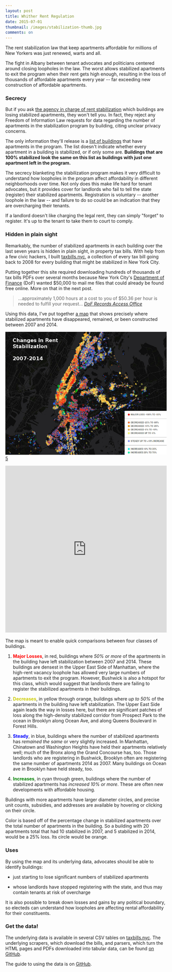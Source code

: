 ```yaml
---
layout: post
title: Whither Rent Regulation
date: 2015-07-01
thumbnail: /images/stabilization-thumb.jpg
comments: on
---
```


The rent stabilization law that keep apartments affordable for millions of New
Yorkers was just renewed, warts and all.

The fight in Albany between tenant advocates and politicians centered around
closing loopholes in the law.  The worst allows stabilized apartments to exit
the program when their rent gets high enough, resulting in the loss of
thousands of affordable apartments every year -- far exceeding new construction
of affordable apartments.

### Secrecy

But if you ask [the agency in charge of rent stabilization][1] which buildings
are losing stabilized apartments, they won't tell you.  In fact, they reject
any Freedom of Information Law requests for data regarding the number of
apartments in the stabilization program by building, citing unclear privacy
concerns.

  [1]: http://www.nyshcr.org/

The only information they'll release is a [list of buildings][2] that have
apartments in the program.  The list doesn't indicate whether every apartment in
a building is stabilized, or if only some are.  **Buildings that are 100%
stabilized look the same on this list as buildings with just one apartment left in
the program.**

  [2]: https://github.com/clhenrick/dhcr-rent-stabilized-data

The secrecy blanketing the stabilization program makes it very difficult to
understand how loopholes in the program affect affordability in different
neighborhoods over time.  Not only does this make life hard for tenant
advocates, but it provides cover for landlords who fail to tell the state
(register) their stabilized apartments.  Registration is voluntary -- another
loophole in the law -- and failure to do so could be an indication that they
are overcharging their tenants.

If a landlord doesn't like charging the legal rent, they can simply "forget" to
register.  It's up to the tenant to take them to court to comply.

### Hidden in plain sight

Remarkably, the number of stabilized apartments in each building over the last
seven years is hidden in plain sight, in property tax bills.  With help from
a few civic hackers, I built [taxbills.nyc](http://taxbills.nyc), a collection
of every tax bill going back to 2008 for every building that might be
stabilized in New York City.

Putting together this site required downloading hundreds of thousands of tax
bills PDFs over several months because New York City's [Department of
Finance][3] (DoF) wanted $50,000 to mail me files that could already be found
free online.  More on that in the next post.

  [3]: http://www1.nyc.gov/site/finance/index.page

> ...approximately 1,000 hours at a cost to you of $50.36 per hour is needed to
> fulfill your request... <cite>[DoF Records Access Office][4]</cite>

  [4]: https://www.muckrock.com/foi/new-york-city-17/all-property-tax-documents-on-nycproperty-17246/#comm-146539

Using this data, I've put together [a
map](https://docker4data.cartodb.com/viz/766a0f32-1ea1-11e5-b267-0e49835281d6/public_map)
that shows precisely where stabilized apartments have disappeared, remained,
or been constructed between 2007 and 2014.

<noscript>![Changes in stabilized apartment counts 2007-2014](/images/stabilization.jpg)[5]</noscript>

  [5]: https://docker4data.cartodb.com/viz/766a0f32-1ea1-11e5-b267-0e49835281d6/public_map

<iframe width='100%' height='520' frameborder='0'
src='https://docker4data.cartodb.com/viz/766a0f32-1ea1-11e5-b267-0e49835281d6/embed_map'
allowfullscreen webkitallowfullscreen mozallowfullscreen oallowfullscreen
msallowfullscreen></iframe>

The map is meant to enable quick comparisons between four classes of buildings.

1. <span style="color:red;">__Major Losses__</span>, in red, buildings where
   *50% or more* of the apartments in the building have left stabilization between
   2007 and 2014.  These buildings are densest in the Upper East Side of
   Manhattan, where the high-rent vacancy loophole has allowed very large numbers
   of apartments to exit the program.  However, Bushwick is also a hotspot for this
   class, which would suggest that landlords there are failing to register the
   stabilized apartments in their buildings.

2. <span style="color:#cc0;">__Decreases__</span>, in yellow through
   orange, buildings where *up to 50%* of the
   apartments in the building have left stabilization.  The Upper East Side again
   leads the way in losses here, but there are significant patches of loss along
   the high-density stabilized corridor from Prospect Park to the ocean in
   Brooklyn along Ocean Ave, and along Queens Boulevard in Forest Hills.

3. <span style="color:blue;">__Steady__</span>, in blue, buildings where the
   number of stabilized apartments has *remained the same* or very slightly
   increased.  In Manhattan, Chinatown and
   Washington Heights have held their apartments relatively well; much of the Bronx
   along the Grand Concourse has, too.  Those landlords who are registering in
   Bushwick, Brooklyn often are registering the same number of apartments 2014 as 2007.
   Many buildings on Ocean ave in Brooklyn have held steady, too.

4. <span style="color:green;">__Increases__</span>, in cyan through green,
   buildings where the number of stabilized apartments has *increased 10% or more*.
   These are often new developments with affordable housing.

Buildings with more apartments have larger diameter circles, and precise unit
counts, subsidies, and addresses  are available by hovering or clicking on
their circle.

Color is based off of the percentage change in stabilized apartments over the
total number of apartments in the building.  So a building with 20 apartments
total that had 10 stabilized in 2007, and 5 stabilized in 2014, would be a 25%
loss.  Its circle would be orange.

### Uses

By using the map and its underlying data, advocates should be able to identify
buildings:

* just starting to lose significant numbers of stabilized apartments

* whose landlords have stopped registering with the state, and thus may contain
  tenants at risk of overcharge

It is also possible to break down losses and gains by any political boundary,
so electeds can understand how loopholes are affecting rental affordability
for their constituents.

### Get the data!

The underlying data is available in several CSV tables on
[taxbills.nyc](http://taxbills.nyc).  The underlying scrapers, which download
the bills, and parsers, which turn the HTML pages and PDFs downloaded into
tabular data, can be found [on
GitHub](http://github.com/talos/nyc-stabilization-unit-counts).

The guide to using the data is on
[GitHub](https://github.com/talos/nyc-stabilization-unit-counts#data-usage).
